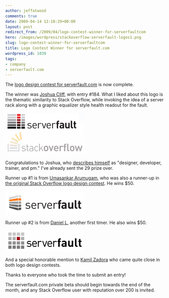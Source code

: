 ```yaml
---
author: jeffatwood
comments: true
date: 2009-04-14 12:18:29+00:00
layout: post
redirect_from: /2009/04/logo-contest-winner-for-serverfaultcom
hero: /images/wordpress/stackoverflow-serverfault-logos1.png
slug: logo-contest-winner-for-serverfaultcom
title: Logo Contest Winner for serverfault.com
wordpress_id: 1039
tags:
- company
- serverfault.com
---
```



The [logo design contest for serverfault.com](http://blog.stackoverflow.com/2009/04/logo-design-contest-for-serverfaultcom/) is now complete. 



The winner was [Joshua Cliff](http://www.joshuacliff.com/), with entry #184. What I liked about this logo is the thematic similarity to Stack Overflow, while invoking the idea of a server rack along with a graphic equalizer style health readout for the fault.



![stackoverflow-serverfault-logos](/images/wordpress/stackoverflow-serverfault-logos1.png)



Congratulations to Joshua, who [describes himself](http://99designs.com/users/304534) as "designer, developer, trainer, and pm." I've already sent the 29 prize over.



Runner up #1 is from [Umasankar Arumugam](http://99designs.com/users/245213), who was also a runner-up in [the original Stack Overflow logo design contest](http://blog.stackoverflow.com/2008/04/logo-design-contest-winner/). He wins $50.



![serverfault-logo-runner-up-1](/images/wordpress/serverfault-logo-runner-up-1.png)



Runner up #2 is from [Daniel L](http://99designs.com/users/305484), another first timer. He also wins $50.



![serverfault-logo-runner-up-2](/images/wordpress/serverfault-logo-runner-up-2.png)



And a special honorable mention to [Kamil Zadora](http://99designs.com/users/245217) who came quite close in both logo design contests.



Thanks to everyone who took the time to submit an entry!



The serverfault.com private beta should begin towards the end of the month, and any Stack Overflow user with reputation over 200 is invited.

